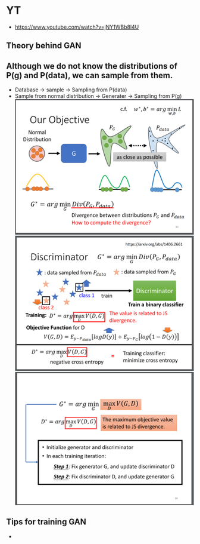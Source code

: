 # YT  
  * https://www.youtube.com/watch?v=jNY1WBb8l4U  

## Theory behind GAN  
## Although we do not know the distributions of P(g) and P(data), we can sample from them.  
  * Database -> sample -> Sampling from P(data)  
  * Sample from normal distribution -> Generater -> Sampling from P(g)  
  ![Image of Yaktocat](https://github.com/ting-chih/NTU-ML2021spring/blob/main/image/gan%20object.png)   
  ![Image of Yaktocat](https://github.com/ting-chih/NTU-ML2021spring/blob/main/image/discriminator%20binary%20classifier.png)  
  ![Image of Yaktocat](https://github.com/ting-chih/NTU-ML2021spring/blob/main/image/theory%20gan.png)  
  
## Tips for training GAN  

  * 
